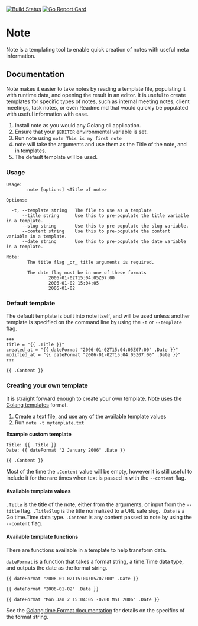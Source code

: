 [![Build Status](https://travis-ci.com/UkiahSmith/note.svg?branch=master)](https://travis-ci.com/UkiahSmith/note) [![Go Report Card](https://goreportcard.com/badge/github.com/ukiahsmith/note)](https://goreportcard.com/report/github.com/ukiahsmith/note)

# Note

Note is a templating tool to enable quick creation of notes with useful meta information.

## Documentation

Note makes it easier to take notes by reading a template file, populating it with runtime data, and opening the result in an editor. It is useful to create templates for specific types of notes, such as internal meeting notes, client meetings, task notes, or even Readme.md that would quickly be populated with useful information with ease.

1. Install note as you would any Golang cli application.
2. Ensure that your `$EDITOR` environmental variable is set.
3. Run note using `note This is my first note`
4. note will take the arguments and use them as the Title of the note, and in templates.
5. The default template will be used. 

### Usage

```
Usage:
        note [options] <Title of note>

Options:

  -t, --template string   The file to use as a template
      --title string      Use this to pre-populate the title variable in a template.
      --slug string       Use this to pre-populate the slug variable.
      --content string    Use this to pre-populate the content variable in a template.
      --date string       Use this to pre-populate the date variable in a template.

Note:
        The title flag _or_ title arguments is required.

        The date flag must be in one of these formats
                2006-01-02T15:04:05Z07:00
                2006-01-02 15:04:05
                2006-01-02
```


### Default template

The default template is built into note itself, and will be used unless another template is specified on the command line by using the `-t` or `--template` flag.

```
+++
title = "{{ .Title }}"
created_at = "{{ dateFormat "2006-01-02T15:04:05Z07:00" .Date }}"
modified_at = "{{ dateFormat "2006-01-02T15:04:05Z07:00" .Date }}"
+++

{{ .Content }}
```

### Creating your own template

It is straight forward enough to create your own template. Note uses the [Golang templates](https://golang.org/pkg/text/template/) format. 

1. Create a text file, and use any of the available template values
2. Run `note -t mytemplate.txt` 

**Example custom template**

```
Title: {{ .Title }}
Date: {{ dateFormat "2 January 2006" .Date }}

{{ .Content }}
```

Most of the time the `.Content` value will be empty, however it is still useful to include it for the rare times when text is passed in with the `--content` flag.

#### Available template values

`.Title` is the title of the note, either from the arguments, or input from the `--title` flag.
`.TitleSlug` is the title normalized to a URL safe slug. 
`.Date` is a Go time.Time data type.
`.Content` is any content passed to note by using the `--content` flag.


#### Available template functions

There are functions available in a template to help transform data.

`dateFormat` is a function that takes a format string, a time.Time data type, and outputs the date as the format string.

```
{{ dateFormat "2006-01-02T15:04:05Z07:00" .Date }}

{{ dateFormat "2006-01-02" .Date }}

{{ dateFormat "Mon Jan 2 15:04:05 -0700 MST 2006" .Date }}
```

See the [Golang time.Format documentation](https://golang.org/pkg/time/#Time.Format) for details on the specifics of the format string.
